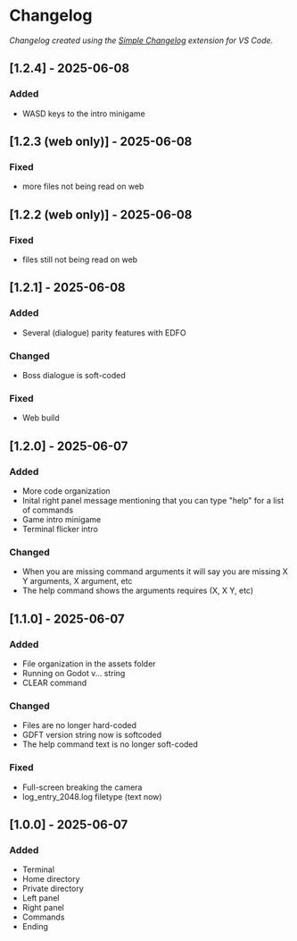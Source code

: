 # Changelog

*Changelog created using the [Simple Changelog](https://marketplace.visualstudio.com/items?itemName=tobiaswaelde.vscode-simple-changelog) extension for VS Code.*

## [1.2.4] - 2025-06-08
### Added
- WASD keys to the intro minigame


## [1.2.3 (web only)] - 2025-06-08
### Fixed
- more files not being read on web


## [1.2.2 (web only)] - 2025-06-08
### Fixed
- files still not being read on web


## [1.2.1] - 2025-06-08
### Added
- Several (dialogue) parity features with EDFO

### Changed
- Boss dialogue is soft-coded

### Fixed
- Web build


## [1.2.0] - 2025-06-07
### Added
- More code organization
- Inital right panel message mentioning that you can type "help" for a list of commands
- Game intro minigame
- Terminal flicker intro

### Changed
- When you are missing command arguments it will say you are missing X Y arguments, X argument, etc
- The help command shows the arguments requires (X, X Y, etc)


## [1.1.0] - 2025-06-07
### Added
- File organization in the assets folder
- Running on Godot v... string
- CLEAR command

### Changed
- Files are no longer hard-coded
- GDFT version string now is softcoded
- The help command text is no longer soft-coded

### Fixed
- Full-screen breaking the camera
- log_entry_2048.log filetype (text now)


## [1.0.0] - 2025-06-07
### Added
- Terminal
- Home directory
- Private directory
- Left panel
- Right panel
- Commands
- Ending